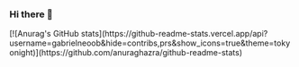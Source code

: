 ### Hi there 👋


<div>
[![Anurag's GitHub stats](https://github-readme-stats.vercel.app/api?username=gabrielneoob&hide=contribs,prs&show_icons=true&theme=tokyonight)](https://github.com/anuraghazra/github-readme-stats)
  </div>
<!--
**gabrielneoob/gabrielneoob** is a ✨ _special_ ✨ repository because its `README.md` (this file) appears on your GitHub profile.

Here are some ideas to get you started:

- 🔭 I’m currently working on ...
- 🌱 I’m currently learning ...
- 👯 I’m looking to collaborate on ...
- 🤔 I’m looking for help with ...
- 💬 Ask me about ...
- 📫 How to reach me: ...
- 😄 Pronouns: ...
- ⚡ Fun fact: ...
-->
